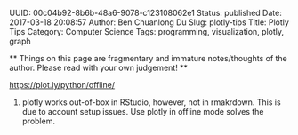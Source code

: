 UUID: 00c04b92-8b6b-48a6-9078-c123108062e1
Status: published
Date: 2017-03-18 20:08:57
Author: Ben Chuanlong Du
Slug: plotly-tips
Title: Plotly Tips
Category: Computer Science
Tags: programming, visualization, plotly, graph

**
Things on this page are
fragmentary and immature notes/thoughts of the author.
Please read with your own judgement!
**

<https://plot.ly/python/offline/>

1. plotly works out-of-box in RStudio,
however, not in rmakrdown. 
This is due to account setup issues. 
Use plotly in offline mode solves the problem. 




